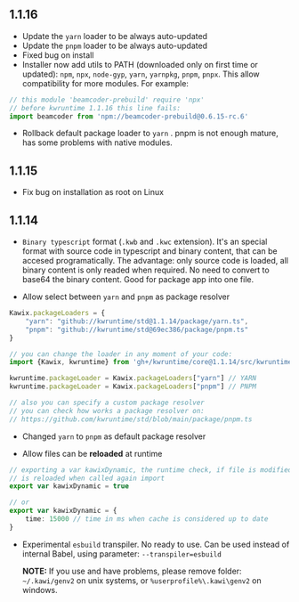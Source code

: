 ## 1.1.16

- Update the ```yarn``` loader to be always auto-updated
- Update the ```pnpm``` loader to be always auto-updated
- Fixed bug on install 
- Installer now add utils to PATH (downloaded only on first time or updated): ```npm```, ```npx```, ```node-gyp```, ```yarn```, ```yarnpkg```, ```pnpm```, ```pnpx```. This allow compatibility for more modules. For example: 

```typescript
// this module 'beamcoder-prebuild' require 'npx'
// before kwruntime 1.1.16 this line fails:
import beamcoder from 'npm://beamcoder-prebuild@0.6.15-rc.6' 
```


- Rollback default package loader to ```yarn``` . pnpm is not enough mature, has some problems with native modules.



## 1.1.15

- Fix bug on installation as root on Linux



## 1.1.14

- ```Binary typescript``` format (```.kwb``` and ```.kwc``` extension). It's an special format with source code in typescript and binary content, that can be accesed programatically.
The advantage: only source code is loaded, all binary content is only readed when required. No need to convert to base64 the binary content. Good for package app into one file.


- Allow select between ```yarn``` and ```pnpm``` as package resolver

```typescript
Kawix.packageLoaders = {
	"yarn": "github://kwruntime/std@1.1.14/package/yarn.ts",
	"pnpm": "github://kwruntime/std@69ec386/package/pnpm.ts"
}
```

```typescript
// you can change the loader in any moment of your code:
import {Kawix, kwruntime} from 'gh+/kwruntime/core@1.1.14/src/kwruntime.ts'

kwruntime.packageLoader = Kawix.packageLoaders["yarn"] // YARN
kwruntime.packageLoader = Kawix.packageLoaders["pnpm"] // PNPM

// also you can specify a custom package resolver
// you can check how works a package resolver on: 
// https://github.com/kwruntime/std/blob/main/package/pnpm.ts

```


- Changed ```yarn``` to ```pnpm``` as default package resolver

- Allow files can be **reloaded** at runtime 

```typescript
// exporting a var kawixDynamic, the runtime check, if file is modified on disk
// is reloaded when called again import
export var kawixDynamic = true 

// or 
export var kawixDynamic = {
	time: 15000 // time in ms when cache is considered up to date
}
```

- Experimental ```esbuild``` transpiler. No ready to use. Can be used instead of internal Babel, using parameter: ```--transpiler=esbuild``` 

	**NOTE:** If you use and have problems, please remove folder: ```~/.kawi/genv2``` on unix systems, or ```%userprofile%\.kawi\genv2``` on windows.
